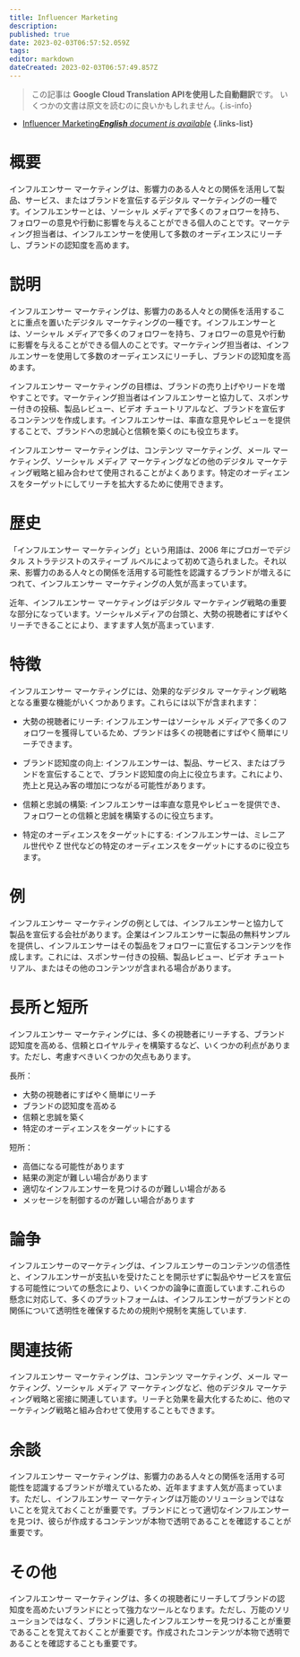 ```yaml
---
title: Influencer Marketing
description: 
published: true
date: 2023-02-03T06:57:52.059Z
tags: 
editor: markdown
dateCreated: 2023-02-03T06:57:49.857Z
---
```


> この記事は **Google Cloud Translation APIを使用した自動翻訳**です。
いくつかの文書は原文を読むのに良いかもしれません。{.is-info}



- [Influencer Marketing***English** document is available*](/en/Knowledge-base/Dictionary/influencer-marketing)
{.links-list}


# 概要
インフルエンサー マーケティングは、影響力のある人々との関係を活用して製品、サービス、またはブランドを宣伝するデジタル マーケティングの一種です。インフルエンサーとは、ソーシャル メディアで多くのフォロワーを持ち、フォロワーの意見や行動に影響を与えることができる個人のことです。マーケティング担当者は、インフルエンサーを使用して多数のオーディエンスにリーチし、ブランドの認知度を高めます。

# 説明
インフルエンサー マーケティングは、影響力のある人々との関係を活用することに重点を置いたデジタル マーケティングの一種です。インフルエンサーとは、ソーシャル メディアで多くのフォロワーを持ち、フォロワーの意見や行動に影響を与えることができる個人のことです。マーケティング担当者は、インフルエンサーを使用して多数のオーディエンスにリーチし、ブランドの認知度を高めます。

インフルエンサー マーケティングの目標は、ブランドの売り上げやリードを増やすことです。マーケティング担当者はインフルエンサーと協力して、スポンサー付きの投稿、製品レビュー、ビデオ チュートリアルなど、ブランドを宣伝するコンテンツを作成します。インフルエンサーは、率直な意見やレビューを提供することで、ブランドへの忠誠心と信頼を築くのにも役立ちます。

インフルエンサー マーケティングは、コンテンツ マーケティング、メール マーケティング、ソーシャル メディア マーケティングなどの他のデジタル マーケティング戦略と組み合わせて使用されることがよくあります。特定のオーディエンスをターゲットにしてリーチを拡大するために使用できます。

# 歴史
「インフルエンサー マーケティング」という用語は、2006 年にブロガーでデジタル ストラテジストのスティーブ ルベルによって初めて造られました。それ以来、影響力のある人々との関係を活用する可能性を認識するブランドが増えるにつれて、インフルエンサー マーケティングの人気が高まっています。

近年、インフルエンサー マーケティングはデジタル マーケティング戦略の重要な部分になっています。ソーシャルメディアの台頭と、大勢の視聴者にすばやくリーチできることにより、ますます人気が高まっています.

# 特徴
インフルエンサー マーケティングには、効果的なデジタル マーケティング戦略となる重要な機能がいくつかあります。これらには以下が含まれます：

- 大勢の視聴者にリーチ: インフルエンサーはソーシャル メディアで多くのフォロワーを獲得しているため、ブランドは多くの視聴者にすばやく簡単にリーチできます。

- ブランド認知度の向上: インフルエンサーは、製品、サービス、またはブランドを宣伝することで、ブランド認知度の向上に役立ちます。これにより、売上と見込み客の増加につながる可能性があります。

- 信頼と忠誠の構築: インフルエンサーは率直な意見やレビューを提供でき、フォロワーとの信頼と忠誠を構築するのに役立ちます。

- 特定のオーディエンスをターゲットにする: インフルエンサーは、ミレニアル世代や Z 世代などの特定のオーディエンスをターゲットにするのに役立ちます。

# 例
インフルエンサー マーケティングの例としては、インフルエンサーと協力して製品を宣伝する会社があります。企業はインフルエンサーに製品の無料サンプルを提供し、インフルエンサーはその製品をフォロワーに宣伝するコンテンツを作成します。これには、スポンサー付きの投稿、製品レビュー、ビデオ チュートリアル、またはその他のコンテンツが含まれる場合があります。

# 長所と短所
インフルエンサー マーケティングには、多くの視聴者にリーチする、ブランド認知度を高める、信頼とロイヤルティを構築するなど、いくつかの利点があります。ただし、考慮すべきいくつかの欠点もあります。

長所：

- 大勢の視聴者にすばやく簡単にリーチ
- ブランドの認知度を高める
- 信頼と忠誠を築く
- 特定のオーディエンスをターゲットにする

短所：

- 高価になる可能性があります
- 結果の測定が難しい場合があります
- 適切なインフルエンサーを見つけるのが難しい場合がある
- メッセージを制御するのが難しい場合があります

# 論争
インフルエンサーのマーケティングは、インフルエンサーのコンテンツの信憑性と、インフルエンサーが支払いを受けたことを開示せずに製品やサービスを宣伝する可能性についての懸念により、いくつかの論争に直面しています.これらの懸念に対応して、多くのプラットフォームは、インフルエンサーがブランドとの関係について透明性を確保するための規則や規制を実施しています.

# 関連技術
インフルエンサー マーケティングは、コンテンツ マーケティング、メール マーケティング、ソーシャル メディア マーケティングなど、他のデジタル マーケティング戦略と密接に関連しています。リーチと効果を最大化するために、他のマーケティング戦略と組み合わせて使用することもできます。

# 余談
インフルエンサー マーケティングは、影響力のある人々との関係を活用する可能性を認識するブランドが増えているため、近年ますます人気が高まっています。ただし、インフルエンサー マーケティングは万能のソリューションではないことを覚えておくことが重要です。ブランドにとって適切なインフルエンサーを見つけ、彼らが作成するコンテンツが本物で透明であることを確認することが重要です。

# その他
インフルエンサー マーケティングは、多くの視聴者にリーチしてブランドの認知度を高めたいブランドにとって強力なツールとなります。ただし、万能のソリューションではなく、ブランドに適したインフルエンサーを見つけることが重要であることを覚えておくことが重要です。作成されたコンテンツが本物で透明であることを確認することも重要です。
